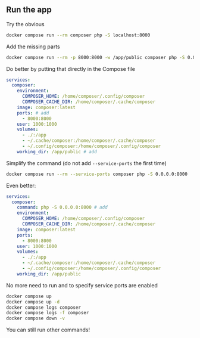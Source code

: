 ## Run the app

Try the obvious
```bash
docker compose run --rm composer php -S localhost:8000
```

Add the missing parts
```bash
docker compose run --rm -p 8000:8000 -w /app/public composer php -S 0.0.0.0:8000
```

Do better by putting that directly in the Compose file
```yaml
services:
  composer:
    environment:
      COMPOSER_HOME: /home/composer/.config/composer
      COMPOSER_CACHE_DIR: /home/composer/.cache/composer
    image: composer:latest
    ports: # add
      - 8000:8000
    user: 1000:1000
    volumes:
      - ./:/app
      - ~/.cache/composer:/home/composer/.cache/composer
      - ~/.config/composer:/home/composer/.config/composer
    working_dir: /app/public # add
```

Simplify the command (do not add `--service-ports` the first time)
```bash
docker compose run --rm --service-ports composer php -S 0.0.0.0:8000
```

Even better:
```yaml
services:
  composer:
    command: php -S 0.0.0.0:8000 # add
    environment:
      COMPOSER_HOME: /home/composer/.config/composer
      COMPOSER_CACHE_DIR: /home/composer/.cache/composer
    image: composer:latest
    ports:
      - 8000:8000
    user: 1000:1000
    volumes:
      - ./:/app
      - ~/.cache/composer:/home/composer/.cache/composer
      - ~/.config/composer:/home/composer/.config/composer
    working_dir: /app/public
```

No more need to run and to specify service ports are enabled
```bash
docker compose up
docker compose up -d
docker compose logs composer
docker compose logs -f composer
docker compose down -v
```
You can still run other commands!
